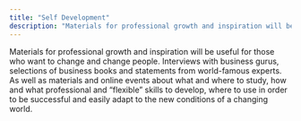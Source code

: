 ```yaml
---
title: "Self Development"
description: "Materials for professional growth and inspiration will be useful for those who want to change and change people. Interviews with business gurus, selections of business books and statements from world-famous experts. As well as materials and online events about what and where to study, how and what professional and “flexible” skills to develop, where to use in order to be successful and easily adapt to the new conditions of a changing world."
---
```


Materials for professional growth and inspiration will be useful for those who want to change and change people. Interviews with business gurus, selections of business books and statements from world-famous experts. As well as materials and online events about what and where to study, how and what professional and “flexible” skills to develop, where to use in order to be successful and easily adapt to the new conditions of a changing world.